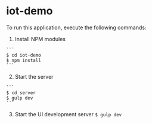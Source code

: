 # iot-demo

To run this application, execute the following commands:

  1. Install NPM modules
  
    ```
    $ cd iot-demo
    $ npm install
    ```
  2. Start the server

    ```
    $ cd server
    $ gulp dev
    ```

  3. Start the UI development server
    ```
    $ gulp dev
    ```
